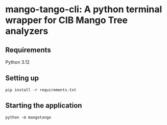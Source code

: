 # mango-tango-cli: A python terminal wrapper for CIB Mango Tree analyzers

## Requirements

Python 3.12

## Setting up

```shell
pip install -r requirements.txt
```

## Starting the application

```shell
python -m mangotango
```
